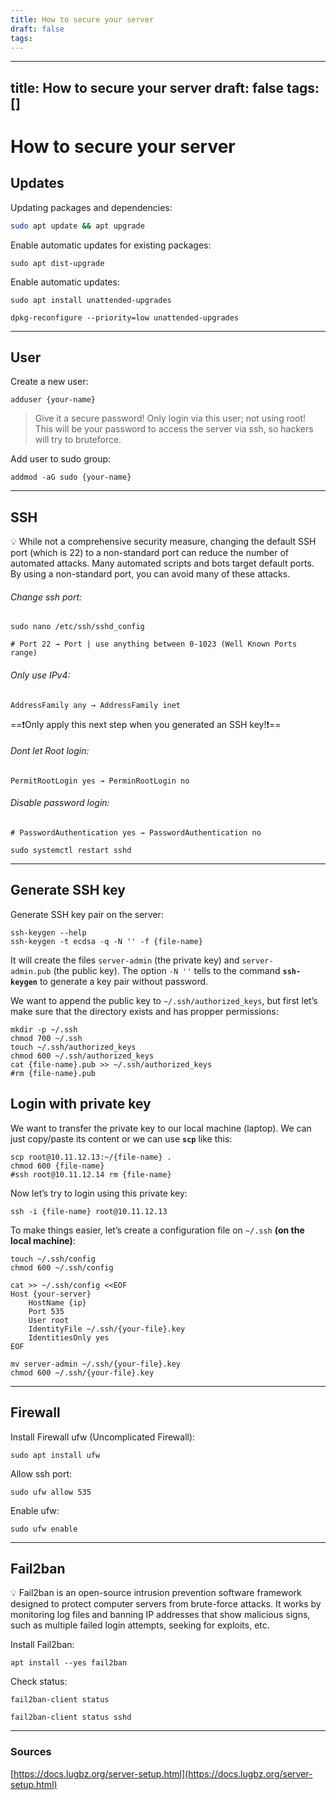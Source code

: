 ```yaml
---
title: How to secure your server
draft: false
tags:
---
```

---
title: How to secure your server
draft: false
tags: []
---
# How to secure your server

## Updates

Updating packages and dependencies:
```bash
sudo apt update && apt upgrade
```

Enable automatic updates for existing packages:
```shell
sudo apt dist-upgrade
```

Enable automatic updates:
```shell
sudo apt install unattended-upgrades
```

```shell
dpkg-reconfigure --priority=low unattended-upgrades
```

---
## User

Create a new user:
```shell
adduser {your-name}
```

> Give it a secure password! Only login via this user; not using root! This will be your password to access the server via ssh, so hackers will try to bruteforce.

Add user to sudo group:
```shell
addmod -aG sudo {your-name}
```

---
## SSH

<aside>
💡 While not a comprehensive security measure, changing the default SSH port (which is 22) to a non-standard port can reduce the number of automated attacks. Many automated scripts and bots target default ports. By using a non-standard port, you can avoid many of these attacks.

</aside>

###### Change ssh port:
```shell
sudo nano /etc/ssh/sshd_config
```

`# Port 22 → Port | use anything between 0-1023 (Well Known Ports range)`
###### Only use IPv4:
`AddressFamily any → AddressFamily inet`

==❗Only apply this next step when you generated an SSH key!❗==
###### Dont let Root login:
`PermitRootLogin yes → PerminRootLogin no`
###### Disable password login:
`# PasswordAuthentication yes → PasswordAuthentication no`

```shell
sudo systemctl restart sshd
```

---
## Generate SSH key

Generate SSH key pair on the server:

```shell
ssh-keygen --help
ssh-keygen -t ecdsa -q -N '' -f {file-name}
```

It will create the files `server-admin` (the private key) and `server-admin.pub` (the public key). The option `-N ''` tells to the command **`ssh-keygen`** to generate a key pair without password.

We want to append the public key to `~/.ssh/authorized_keys`, but first let’s make sure that the directory exists and has propper permissions:

```shell
mkdir -p ~/.ssh
chmod 700 ~/.ssh
touch ~/.ssh/authorized_keys
chmod 600 ~/.ssh/authorized_keys
cat {file-name}.pub >> ~/.ssh/authorized_keys
#rm {file-name}.pub
```

## Login with private key

We want to transfer the private key to our local machine (laptop). We can just copy/paste its content or we can use **`scp`** like this:

```shell
scp root@10.11.12.13:~/{file-name} .
chmod 600 {file-name}
#ssh root@10.11.12.14 rm {file-name}
```

Now let’s try to login using this private key:

```shell
ssh -i {file-name} root@10.11.12.13
```

To make things easier, let’s create a configuration file on `~/.ssh` **(on the local machine)**:

```shell
touch ~/.ssh/config
chmod 600 ~/.ssh/config
```

```shell
cat >> ~/.ssh/config <<EOF
Host {your-server}
    HostName {ip}
    Port 535
    User root
    IdentityFile ~/.ssh/{your-file}.key
    IdentitiesOnly yes
EOF
```

```shell
mv server-admin ~/.ssh/{your-file}.key
chmod 600 ~/.ssh/{your-file}.key
```

---
## Firewall

Install Firewall ufw (Uncomplicated Firewall):

```shell
sudo apt install ufw
```

Allow ssh port:

```shell
sudo ufw allow 535
```

Enable ufw:

```shell
sudo ufw enable
```

---
## Fail2ban

<aside>
💡 Fail2ban is an open-source intrusion prevention software framework designed to protect computer servers from brute-force attacks. It works by monitoring log files and banning IP addresses that show malicious signs, such as multiple failed login attempts, seeking for exploits, etc.

</aside>

Install Fail2ban:

```shell
apt install --yes fail2ban
```

Check status:

```shell
fail2ban-client status
```

```shell
fail2ban-client status sshd
```

---
### Sources

[https://docs.lugbz.org/server-setup.html](https://docs.lugbz.org/server-setup.html)